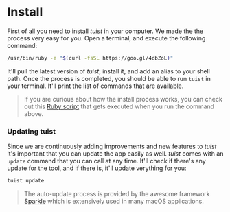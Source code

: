 # Install

First of all you need to install _tuist_ in your computer. We made the the process very easy for you. Open a terminal, and execute the following command:

```bash
/usr/bin/ruby -e "$(curl -fsSL https://goo.gl/4cbZoL)"
```

It'll pull the latest version of _tuist_, install it, and add an alias to your shell path. Once the process is completed, you should be able to run `tuist` in your terminal. It'll print the list of commands that are available.

> If you are curious about how the install process works, you can check out this [Ruby script](https://github.com/tuist/tuist/blob/master/scripts/install) that gets executed when you run the command above.

### Updating tuist

Since we are continuously adding improvements and new features to _tuist_ it's important that you can update the app easily as well. _tuist_ comes with an `update` command that you can call at any time. It'll check if there's any update for the tool, and if there is, it'll update verything for you:

```bash
tuist update
```

> The auto-update process is provided by the awesome framework [Sparkle](https://sparkle-project.org/) which is extensively used in many macOS applications.
